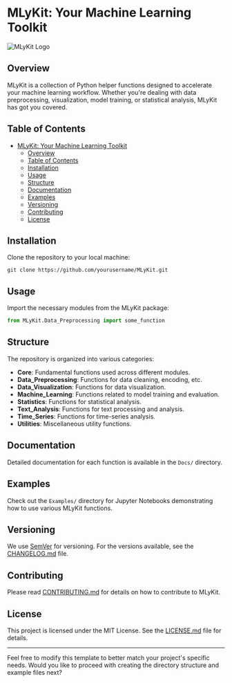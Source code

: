 # MLyKit: Your Machine Learning Toolkit

![MLyKit Logo](logo.png)

## Overview

MLyKit is a collection of Python helper functions designed to accelerate your machine learning workflow. Whether you're dealing with data preprocessing, visualization, model training, or statistical analysis, MLyKit has got you covered.

## Table of Contents

- [MLyKit: Your Machine Learning Toolkit](#mlykit-your-machine-learning-toolkit)
  - [Overview](#overview)
  - [Table of Contents](#table-of-contents)
  - [Installation](#installation)
  - [Usage](#usage)
  - [Structure](#structure)
  - [Documentation](#documentation)
  - [Examples](#examples)
  - [Versioning](#versioning)
  - [Contributing](#contributing)
  - [License](#license)

## Installation

Clone the repository to your local machine:

```
git clone https://github.com/yourusername/MLyKit.git
```

## Usage

Import the necessary modules from the MLyKit package:

```python
from MLyKit.Data_Preprocessing import some_function
```

## Structure

The repository is organized into various categories:

- **Core**: Fundamental functions used across different modules.
- **Data_Preprocessing**: Functions for data cleaning, encoding, etc.
- **Data_Visualization**: Functions for data visualization.
- **Machine_Learning**: Functions related to model training and evaluation.
- **Statistics**: Functions for statistical analysis.
- **Text_Analysis**: Functions for text processing and analysis.
- **Time_Series**: Functions for time-series analysis.
- **Utilities**: Miscellaneous utility functions.

## Documentation

Detailed documentation for each function is available in the `Docs/` directory.

## Examples

Check out the `Examples/` directory for Jupyter Notebooks demonstrating how to use various MLyKit functions.

## Versioning

We use [SemVer](https://semver.org/) for versioning. For the versions available, see the [CHANGELOG.md](CHANGELOG.md) file.

## Contributing

Please read [CONTRIBUTING.md](CONTRIBUTING.md) for details on how to contribute to MLyKit.

## License

This project is licensed under the MIT License. See the [LICENSE.md](LICENSE.md) file for details.

---

Feel free to modify this template to better match your project's specific needs. Would you like to proceed with creating the directory structure and example files next?
